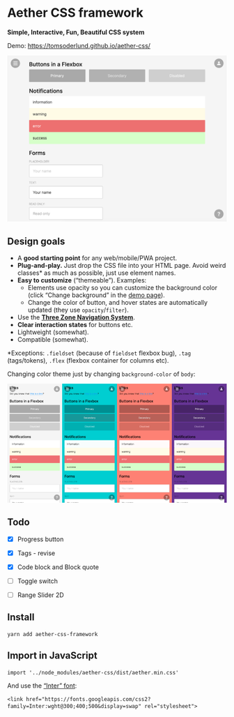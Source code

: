 # Aether CSS framework

**Simple, Interactive, Fun, Beautiful CSS system**

Demo: https://tomsoderlund.github.io/aether-css/

![Screenshot of Aether CSS](docs/demo.png)


## Design goals

- A **good starting point** for any web/mobile/PWA project.
- **Plug-and-play.** Just drop the CSS file into your HTML page. Avoid weird classes* as much as possible, just use element names.
- **Easy to customize** (“themeable”). Examples:
  - Elements use opacity so you can customize the background color (click “Change background” in the [demo page](https://tomsoderlund.github.io/aether-css/)).
  - Change the color of button, and hover states are automatically updated (they use `opacity`/`filter`).
- Use the [**Three Zone Navigation System**](https://medium.com/@tomsoderlund/three-zone-navigation-system-45f20d08bed4).
- **Clear interaction states** for buttons etc.
- Lightweight (somewhat).
- Compatible (somewhat).

*Exceptions: `.fieldset` (because of `fieldset` flexbox bug), `.tag` (tags/tokens), `.flex` (flexbox container for columns etc).

Changing color theme just by changing `background-color` of `body`:

![Demonstration of Aether CSS color themes](docs/themes.png)


## Todo

- [x] Progress button
- [x] Tags - revise
- [x] Code block and Block quote
- [ ] Toggle switch
- [ ] Range Slider 2D


## Install

    yarn add aether-css-framework


## Import in JavaScript

    import '../node_modules/aether-css/dist/aether.min.css'

And use the [“Inter” font](https://rsms.me/inter/):

    <link href="https://fonts.googleapis.com/css2?family=Inter:wght@300;400;500&display=swap" rel="stylesheet">
